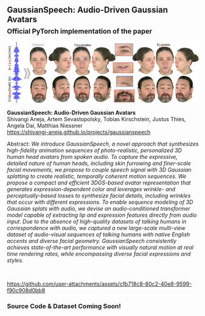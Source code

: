 ## GaussianSpeech: Audio-Driven Gaussian Avatars<br><sub>Official PyTorch implementation of the paper</sub>

![Teaser](./assets/teaser.png)


**GaussianSpeech: Audio-Driven Gaussian Avatars**<br>
Shivangi Aneja,  Artem Sevastopolsky,  Tobias Kirschstein, Justus Thies, Angela Dai, Matthias Niessner<br>
https://shivangi-aneja.github.io/projects/gaussianspeech <br>

Abstract: *We introduce GaussianSpeech, a novel approach that synthesizes high-fidelity animation sequences of photo-realistic, personalized 3D human head avatars from spoken audio. To capture the expressive, detailed nature of human heads, including skin furrowing and finer-scale facial movements, we propose to couple speech signal with 3D Gaussian splatting to create realistic, temporally coherent motion sequences. We propose a compact and efficient 3DGS-based avatar representation that generates expression-dependent color and leverages wrinkle- and perceptually-based losses to synthesize facial details, including wrinkles that occur with different expressions. To enable sequence modeling of 3D Gaussian splats with audio, we devise an audio-conditioned transformer model capable of extracting lip and expression features directly from audio input. Due to the absence of high-quality datasets of talking humans in correspondence with audio, we captured a new large-scale multi-view dataset of audio-visual sequences of talking humans with native English accents and diverse facial geometry. GaussianSpeech consistently achieves state-of-the-art performance with visually natural motion at real time rendering rates, while encompassing diverse facial expressions and styles.*

<br>



https://github.com/user-attachments/assets/cfb718c8-80c2-40e8-9599-f90c908d0bb8



### Source Code & Dataset Coming Soon!

